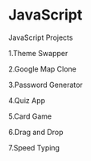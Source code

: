 # JavaScript

JavaScript Projects

1.Theme Swapper

2.Google Map Clone

3.Password Generator

4.Quiz App

5.Card Game

6.Drag and Drop

7.Speed Typing
